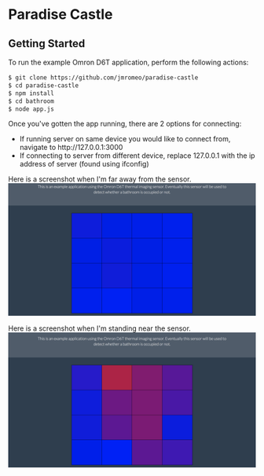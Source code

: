# Paradise Castle

## Getting Started

To run the example Omron D6T application, perform the following actions:

```
$ git clone https://github.com/jmromeo/paradise-castle
$ cd paradise-castle
$ npm install
$ cd bathroom
$ node app.js
```

Once you've gotten the app running, there are 2 options for connecting:
  <ul>
    <li> If running server on same device you would like to connect from, navigate to http://127.0.0.1:3000 </li>
    <li> If connecting to server from different device, replace 127.0.0.1 with the ip address of server (found using ifconfig) </li>
  </ul>

Here is a screenshot when I'm far away from the sensor.
![ScreenShot](documentation/images/noperson.png)

Here is a screenshot when I'm standing near the sensor.
![ScreenShot](documentation/images/person.png)
